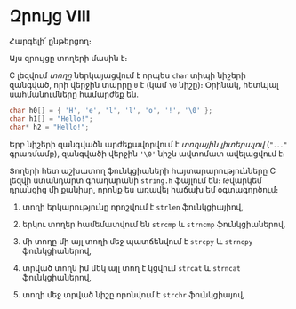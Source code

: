 # Զրույց VIII

Հարգելի՛ ընթերցող։

Այս զրույցը տողերի մասին է։

C լեզվում *տողը* ներկայացվում է որպես `char` տիպի նիշերի զանգված, որի վերջին տարրը `0` է (կամ `\0` նիշը)։ Օրինակ, հետևյալ սահմանումները համարժեք են․

```c
char h0[] = { 'H', 'e', 'l', 'l', 'o', '!', '\0' };
char h1[] = "Hello!";
char* h2 = "Hello!";
```

Երբ նիշերի զանգվածն արժեքավորվում է *տողային լիտերալով* (`"․․․"` գրառմամբ), զանգվածի վերջին `'\0'` նիշն ավտոմատ ավելացվում է։ 

Տողերի հետ աշխատող ֆունկցիաների հայտարարությունները C լեզվի ստանդարտ գրադարանի `string.h` ֆայլում են։ Թվարկեմ դրանցից մի քանիսը, որոնք ես առավել հաճախ եմ օգտագործում։ 

1. տողի երկարությունը որոշվում է `strlen` ֆունկցիայիով, 

2. երկու տողեր համեմատվում են `strcmp` և `strncmp` ֆունկցիաներով,

3. մի տողը մի այլ տողի մեջ պատճենվում է `strcpy` և `strncpy` ֆունկցիաներով,

4. տրված տողն իմ մեկ այլ տող է կցվում `strcat` և `strncat` ֆունկցիաներով,

5. տողի մեջ տրված նիշը որոնվում է `strchr` ֆունկցիայով,


